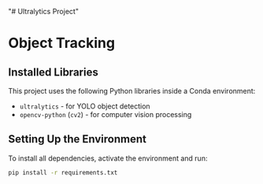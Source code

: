 "# Ultralytics Project" 

# Object Tracking

## Installed Libraries
This project uses the following Python libraries inside a Conda environment:

- `ultralytics` - for YOLO object detection
- `opencv-python` (`cv2`) - for computer vision processing

## Setting Up the Environment
To install all dependencies, activate the environment and run:

```sh
pip install -r requirements.txt
